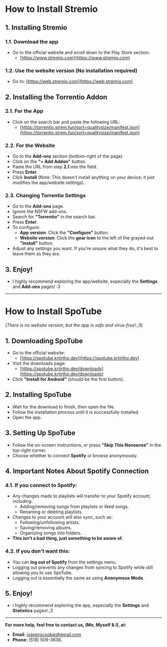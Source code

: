 # How to Install Stremio  

## 1. Installing Stremio  
### 1.1. Download the app  
- Go to the official website and scroll down to the Play Store section:  
  - [https://www.stremio.com](https://www.stremio.com)  

### 1.2. Use the website version (No installation required)  
- Go to: [https://web.stremio.com](https://web.stremio.com)  

## 2. Installing the Torrentio Addon  
### 2.1. For the App  
- Click on the search bar and paste the following URL:  
  - [https://torrentio.strem.fun/sort=qualitysize/manifest.json](https://torrentio.strem.fun/sort=qualitysize/manifest.json)  

### 2.2. For the Website  
- Go to the **Add-ons** section (bottom-right of the page).  
- Click on the **"+ Add Addon"** button.  
- Paste the URL from step **2.1** into the field.  
- Press **Enter**.  
- Click **Install** (Note: This doesn’t install anything on your device; it just modifies the app/website settings).  

### 2.3. Changing Torrentio Settings  
- Go to the **Add-ons** page.  
- Ignore the NSFW add-ons.  
- Search for **"Torrentio"** in the search bar.  
- Press **Enter**.  
- To configure:  
  - **App version**: Click the **"Configure"** button.  
  - **Website version**: Click the **gear icon** to the left of the grayed-out **"Install"** button.  
- Adjust any settings you want. If you're unsure what they do, it's best to leave them as they are.  

## 3. Enjoy!  
- I highly recommend exploring the app/website, especially the **Settings** and **Add-ons** pages! :3  

---

# How to Install SpoTube  
(*There is no website version, but the app is safe and virus-free!.;3*)  

## 1. Downloading SpoTube  
- Go to the official website:  
  - [https://spotube.krtirtho.dev](https://spotube.krtirtho.dev)  
- Visit the downloads page:  
  - [https://spotube.krtirtho.dev/downloads](https://spotube.krtirtho.dev/downloads)  
- Click **"Install for Android"** (should be the first button).  

## 2. Installing SpoTube  
- Wait for the download to finish, then open the file.  
- Follow the installation process until it is successfully installed.  
- Open the app.  

## 3. Setting Up SpoTube  
- Follow the on-screen instructions, or press **"Skip This Nonsense"** in the top-right corner.  
- Choose whether to connect **Spotify** or browse anonymously.  

## 4. Important Notes About Spotify Connection  
### 4.1. If you connect to Spotify:  
- Any changes made to playlists will transfer to your Spotify account, including:  
  - Adding/removing songs from playlists or liked songs.  
  - Renaming or deleting playlists.  
- Changes to your account will also sync, such as:  
  - Following/unfollowing artists.  
  - Saving/removing albums.  
  - Organizing songs into folders.  
- **This isn't a bad thing, just something to be aware of.**  

### 4.2. If you don't want this:  
- You can **log out of Spotify** from the settings menu.  
- Logging out prevents any changes from syncing to Spotify while still allowing you to use SpoTube.  
- Logging out is essentially the same as using **Anonymous Mode**.  

## 5. Enjoy!  
- I highly recommend exploring the app, especially the **Settings** and **Statistics** pages!.;3  

---

**For more help, feel free to contact us, (Me, Myself & I), at:**  
- **Email:** ivanprocookie@gmail.com  
- **Phone:** (518) 509-3636.

